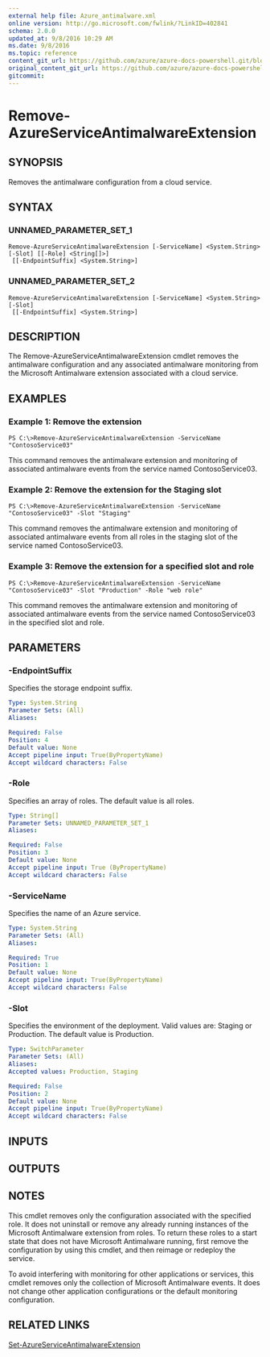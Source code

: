 ```yaml
---
external help file: Azure_antimalware.xml
online version: http://go.microsoft.com/fwlink/?LinkID=402841
schema: 2.0.0
updated_at: 9/8/2016 10:29 AM
ms.date: 9/8/2016
ms.topic: reference
content_git_url: https://github.com/azure/azure-docs-powershell.git/blob/master/azureps-cmdlets-docs/Service%20Management/Antimalware%20Cmdlets/v0.9.8/Remove-AzureServiceAntimalwareExtension.md
original_content_git_url: https://github.com/azure/azure-docs-powershell.git/blob/master/azureps-cmdlets-docs/Service%20Management/Antimalware%20Cmdlets/v0.9.8/Remove-AzureServiceAntimalwareExtension.md
gitcommit: 
---
```


# Remove-AzureServiceAntimalwareExtension
## SYNOPSIS
Removes the antimalware configuration from a cloud service.

## SYNTAX

### UNNAMED_PARAMETER_SET_1
```
Remove-AzureServiceAntimalwareExtension [-ServiceName] <System.String> [-Slot] [[-Role] <String[]>]
 [[-EndpointSuffix] <System.String>]
```

### UNNAMED_PARAMETER_SET_2
```
Remove-AzureServiceAntimalwareExtension [-ServiceName] <System.String> [-Slot]
 [[-EndpointSuffix] <System.String>]
```

## DESCRIPTION
The Remove-AzureServiceAntimalwareExtension cmdlet removes the antimalware configuration and any associated antimalware monitoring from the Microsoft Antimalware extension associated with a cloud service.

## EXAMPLES

### Example 1: Remove the extension
```
PS C:\>Remove-AzureServiceAntimalwareExtension -ServiceName "ContosoService03"
```

This command removes the antimalware extension and monitoring of associated antimalware events from the service named ContosoService03.

### Example 2: Remove the extension for the Staging slot
```
PS C:\>Remove-AzureServiceAntimalwareExtension -ServiceName "ContosoService03" -Slot "Staging"
```

This command removes the antimalware extension and monitoring of associated antimalware events from all roles in the staging slot of the service named ContosoService03.

### Example 3: Remove the extension for a specified slot and role
```
PS C:\>Remove-AzureServiceAntimalwareExtension -ServiceName "ContosoService03" -Slot "Production" -Role "web role"
```

This command removes the antimalware extension and monitoring of associated antimalware events from the service named ContosoService03 in the specified slot and role.

## PARAMETERS

### -EndpointSuffix
Specifies the storage endpoint suffix.

```yaml
Type: System.String
Parameter Sets: (All)
Aliases: 

Required: False
Position: 4
Default value: None
Accept pipeline input: True(ByPropertyName)
Accept wildcard characters: False
```

### -Role
Specifies an array of roles.
The default value is all roles.

```yaml
Type: String[]
Parameter Sets: UNNAMED_PARAMETER_SET_1
Aliases: 

Required: False
Position: 3
Default value: None
Accept pipeline input: True (ByPropertyName)
Accept wildcard characters: False
```

### -ServiceName
Specifies the name of an Azure service.

```yaml
Type: System.String
Parameter Sets: (All)
Aliases: 

Required: True
Position: 1
Default value: None
Accept pipeline input: True(ByPropertyName)
Accept wildcard characters: False
```

### -Slot
Specifies the environment of the deployment.
Valid values are: Staging or Production.
The default value is Production.

```yaml
Type: SwitchParameter
Parameter Sets: (All)
Aliases: 
Accepted values: Production, Staging

Required: False
Position: 2
Default value: None
Accept pipeline input: True(ByPropertyName)
Accept wildcard characters: False
```

## INPUTS

## OUTPUTS

## NOTES
This cmdlet removes only the configuration associated with the specified role.
It does not uninstall or remove any already running instances of the Microsoft Antimalware extension from roles.
To return these roles to a start state that does not have Microsoft Antimalware running, first remove the configuration by using this cmdlet, and then reimage or redeploy the service.

To avoid interfering with monitoring for other applications or services, this cmdlet removes only the collection of Microsoft Antimalware events.
It does not change other application configurations or the default monitoring configuration.

## RELATED LINKS

[Set-AzureServiceAntimalwareExtension](9701c6bf-56b0-40c0-8b76-0dbf402b186f)

